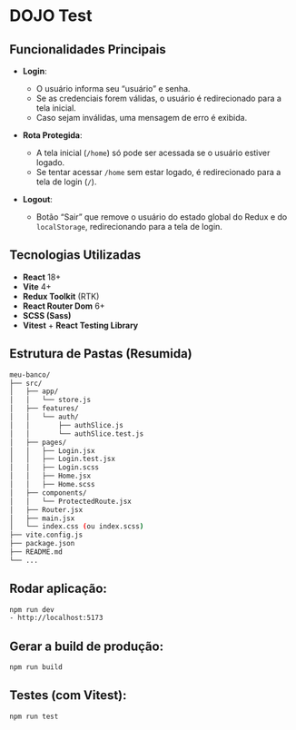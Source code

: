 # DOJO Test

## Funcionalidades Principais

- **Login**:

  - O usuário informa seu “usuário” e senha.
  - Se as credenciais forem válidas, o usuário é redirecionado para a tela inicial.
  - Caso sejam inválidas, uma mensagem de erro é exibida.

- **Rota Protegida**:

  - A tela inicial (`/home`) só pode ser acessada se o usuário estiver logado.
  - Se tentar acessar `/home` sem estar logado, é redirecionado para a tela de login (`/`).

- **Logout**:
  - Botão “Sair” que remove o usuário do estado global do Redux e do `localStorage`, redirecionando para a tela de login.

## Tecnologias Utilizadas

- **React** 18+
- **Vite** 4+
- **Redux Toolkit** (RTK)
- **React Router Dom** 6+
- **SCSS (Sass)**
- **Vitest** + **React Testing Library**

## Estrutura de Pastas (Resumida)

```bash
meu-banco/
├── src/
│   ├── app/
│   │   └── store.js
│   ├── features/
│   │   └── auth/
│   │       ├── authSlice.js
│   │       └── authSlice.test.js
│   ├── pages/
│   │   ├── Login.jsx
│   │   ├── Login.test.jsx
│   │   ├── Login.scss
│   │   ├── Home.jsx
│   │   ├── Home.scss
│   ├── components/
│   │   └── ProtectedRoute.jsx
│   ├── Router.jsx
│   ├── main.jsx
│   └── index.css (ou index.scss)
├── vite.config.js
├── package.json
├── README.md
└── ...
```

## Rodar aplicação:

```bash
npm run dev
- http://localhost:5173
```

## Gerar a build de produção:

```bash
npm run build
```

## Testes (com Vitest):

```bash
npm run test
```
